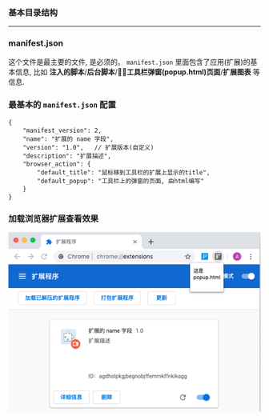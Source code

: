 ### 基本目录结构
___

### manifest.json
这个文件是最主要的文件, 是必须的。
`manifest.json` 里面包含了应用(扩展)的基本信息,
比如 **注入的脚本**/**后台脚本**/**工具栏弹窗(popup.html)页面**/**扩展图表** 等信息.

### 最基本的 `manifest.json` 配置
```
{
    "manifest_version": 2,
    "name": "扩展的 name 字段",
    "version": "1.0",   // 扩展版本(自定义)
    "description": "扩展描述",
    "browser_action": {
        "default_title": "鼠标移到工具栏的扩展上显示的title",
        "default_popup": "工具栏上的弹窗的页面, 由html编写"
    }
}
```

### 加载浏览器扩展查看效果
![](./images/0.png)